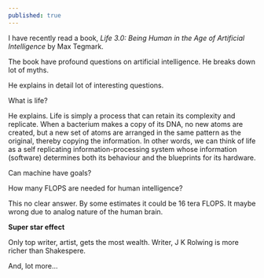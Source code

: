 ```yaml
---
published: true
---
```

I have recently read a book, _Life 3.0: Being Human in the Age of Artificial Intelligence_ by Max Tegmark.

The book have profound questions on artificial intelligence. He breaks down lot of myths. 

He explains in detail lot of interesting questions.

What is life?

He explains. Life is simply a process that can retain its complexity and replicate. When a bacterium makes a copy of its DNA, no new atoms are created, but a new set of atoms are arranged in the same pattern as the original, thereby copying the information. In other words, we can think of life as a self replicating information-processing system whose information (software) determines both its behaviour and the blueprints for its hardware.

Can machine have goals?

How many FLOPS are needed for human intelligence?

This no clear answer. By some estimates it could be 16 tera FLOPS. It maybe wrong due to analog nature 
of the human brain.

**Super star effect**

Only top writer, artist, gets the most wealth. Writer, J K Rolwing is more richer than Shakespere.

And, lot more...
